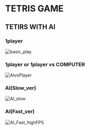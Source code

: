 # TETRIS GAME
## TETIRS WITH AI

### 1player
![basic_play](https://user-images.githubusercontent.com/12128784/81086093-08163a80-8f33-11ea-83ca-236d8814a937.gif)

### 1player or 1player vs COMPUTER
![AIvsPlayer](https://user-images.githubusercontent.com/12128784/81086104-0b112b00-8f33-11ea-9a72-39add1019d80.gif)


### AI(Slow_ver)
![AI_slow](https://user-images.githubusercontent.com/12128784/81086118-0f3d4880-8f33-11ea-87b3-73a4d4037f27.gif)

### AI(Fast_ver)
![AI_Fast_highFPS](https://user-images.githubusercontent.com/12128784/81087043-347e8680-8f34-11ea-906b-c8789ec13e56.gif)
